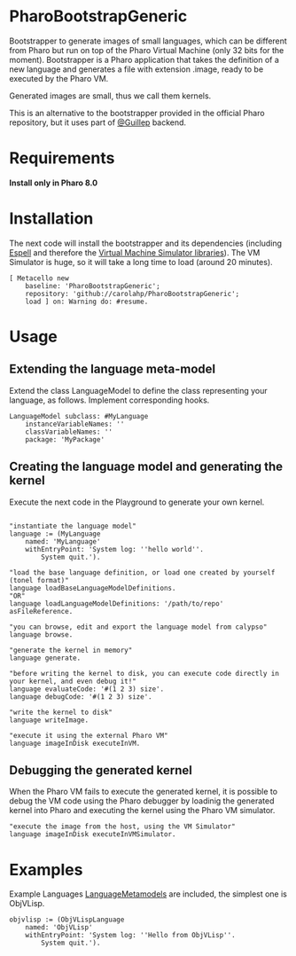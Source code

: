 # PharoBootstrapGeneric
Bootstrapper to generate images of small languages, which can be different from Pharo but run on top of the Pharo Virtual Machine (only 32 bits for the moment).
Bootstrapper is a Pharo application that takes the definition of a new language and generates a file with extension .image, ready to be executed by the Pharo VM.

Generated images are small, thus we call them kernels.


This is an alternative to the bootstrapper provided in the official Pharo repository, but it uses part of [@Guillep](https://github.com/guillep/) backend.

# Requirements
<strong>Install only in Pharo 8.0</strong>

# Installation
The next code will install the bootstrapper and its dependencies (including [Espell](https://github.com/carolahp/espell/) and therefore the [Virtual Machine Simulator libraries](https://github.com/OpenSmalltalk/opensmalltalk-vm)).
The VM Simulator is huge, so it will take a long time to load (around 20 minutes).

```Smalltalk
[ Metacello new
    baseline: 'PharoBootstrapGeneric';
    repository: 'github://carolahp/PharoBootstrapGeneric';
    load ] on: Warning do: #resume.
```
# Usage
## Extending the language meta-model
Extend the class LanguageModel to define the class representing your language, as follows.
Implement corresponding hooks.
```Smalltalk
LanguageModel subclass: #MyLanguage
	instanceVariableNames: ''
	classVariableNames: ''
	package: 'MyPackage'
```
## Creating the language model and generating the kernel
Execute the next code in the Playground to generate your own kernel.

```Smalltalk

"instantiate the language model"
language := (MyLanguage 
	named: 'MyLanguage' 
	withEntryPoint: 'System log: ''hello world''. 
        System quit.').

"load the base language definition, or load one created by yourself (tonel format)"
language loadBaseLanguageModelDefinitions.
"OR"
language loadLanguageModelDefinitions: '/path/to/repo' asFileReference.

"you can browse, edit and export the language model from calypso"
language browse.

"generate the kernel in memory"
language generate.

"before writing the kernel to disk, you can execute code directly in your kernel, and even debug it!"
language evaluateCode: '#(1 2 3) size'.
language debugCode: '#(1 2 3) size'.

"write the kernel to disk"
language writeImage.

"execute it using the external Pharo VM"
language imageInDisk executeInVM.

```
## Debugging the generated kernel
When the Pharo VM fails to execute the generated kernel, it is possible to debug the VM code using the Pharo debugger by loadinig the generated kernel into Pharo and executing the kernel using the Pharo VM simulator.
```Smalltalk
"execute the image from the host, using the VM Simulator"
language imageInDisk executeInVMSimulator.
```	

# Examples
Example Languages [LanguageMetamodels](https://github.com/carolahp/LanguageMetamodels) are included, the simplest one is ObjVLisp.
```Smalltalk
objvlisp := (ObjVLispLanguage 
	named: 'ObjVLisp' 
	withEntryPoint: 'System log: ''Hello from ObjVLisp''. 
        System quit.').
```
